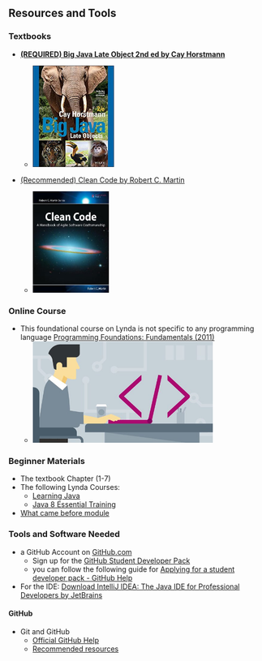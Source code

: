 ## Resources and Tools

### Textbooks
* **[(REQUIRED) Big Java Late Object 2nd ed by Cay Horstmann](https://uc.summon.serialssolutions.com/2.0.0/link?t=1566139044870)**

    * [<img alt="Big Java Late Objects Textbook cover" src="/assets/images/BigJava.jpg" height="200"/>](https://uc.summon.serialssolutions.com/2.0.0/link?t=1566139044870)

* [(Recommended) Clean Code by Robert C. Martin](https://www.oreilly.com/library/view/clean-code-/9783826655487/?ar)

    * [<img alt="Clean Code book cover" src="/assets/images/cleanCode.jpg" height="200"/>](https://www.oreilly.com/library/view/clean-code-/9783826655487/?ar)

### Online Course
* This foundational course on Lynda is not specific to any programming language [Programming Foundations: Fundamentals (2011)](https://www.lynda.com/Programming-Foundations-tutorials/Foundations-Programming-Fundamentals/83603-2.html)
    * [<img alt="Programming Foundation Lynda Course Cover" src="/assets/images/Lynda1.jpg" height="200" />](https://www.lynda.com/Programming-Foundations-tutorials/Foundations-Programming-Fundamentals/83603-2.html)

### Beginner Materials
* The textbook Chapter (1-7)
* The following Lynda Courses:
    * [Learning Java](https://www.lynda.com/Java-tutorials/Learning-Java-2018/669544-2.html)
    * [Java 8 Essential Training](https://www.lynda.com/Java-tutorials/Java-8-Essential-Training-2015/377484-2.html)
* [What came before module](https://uc.instructure.com/courses/1128631/modules/items/45614431)


### Tools and Software Needed
* a GitHub Account on [GitHub.com](https://github.com/)
    * Sign up for the [GitHub Student Developer Pack](https://education.github.com/pack)
    * you can follow the following guide for [Applying for a student developer pack - GitHub Help](https://help.github.com/en/articles/applying-for-a-student-developer-pack)
* For the IDE: [Download IntelliJ IDEA: The Java IDE for Professional Developers by JetBrains](https://www.jetbrains.com/idea/download/)

#### GitHub

* Git and GitHub
    * [Official GitHub Help](https://help.github.com/)
    * [Recommended resources](http://hackerhours.org/resources.html#github)

